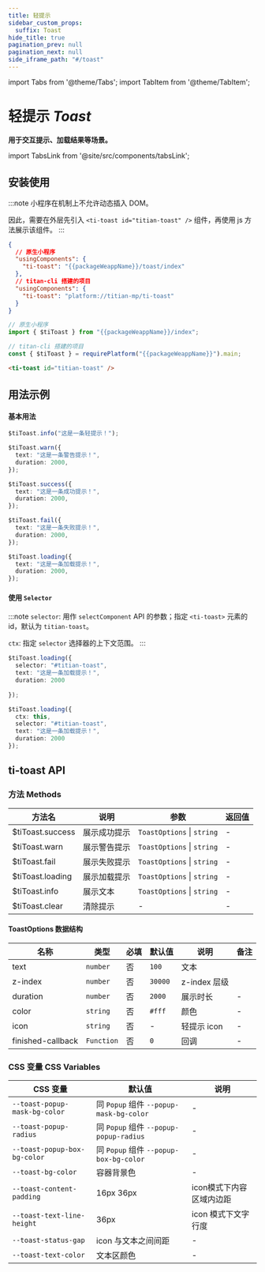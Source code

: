 ```yaml
---
title: 轻提示
sidebar_custom_props:
  suffix: Toast
hide_title: true
pagination_prev: null
pagination_next: null
side_iframe_path: "#/toast"
---
```


import Tabs from '@theme/Tabs';
import TabItem from '@theme/TabItem';

# 轻提示 _Toast_

**用于交互提示、加载结果等场景。**

import TabsLink from '@site/src/components/tabsLink';

<TabsLink id="ti-toast-api" />

## 安装使用

:::note
小程序在机制上不允许动态插入 DOM。

因此，需要在外层先引入 `<ti-toast id="titian-toast" />` 组件，再使用 js 方法展示该组件。
:::

<Tabs>
  <TabItem value="json" label="index.json" >

```json showLineNumbers
{
  // 原生小程序
  "usingComponents": {
    "ti-toast": "{{packageWeappName}}/toast/index"
  },
  // titan-cli 搭建的项目
  "usingComponents": {
    "ti-toast": "platform://titian-mp/ti-toast"
  }
}
```

  </TabItem>
  <TabItem value="js" label="index.js">

```typescript tsx showLineNumbers
// 原生小程序
import { $tiToast } from "{{packageWeappName}}/index";

// titan-cli 搭建的项目
const { $tiToast } = requirePlatform("{{packageWeappName}}").main;
```

 </TabItem>
 <TabItem value="wxml" label="index.wxml">

```html showLineNumbers
<ti-toast id="titian-toast" />
```

 </TabItem>
</Tabs>


## 用法示例

#### 基本用法
```typescript tsc showLineNumbers
$tiToast.info("这是一条轻提示！");

$tiToast.warn({
  text: "这是一条警告提示！",
  duration: 2000,
});

$tiToast.success({
  text: "这是一条成功提示！",
  duration: 2000,
});

$tiToast.fail({
  text: "这是一条失败提示！",
  duration: 2000,
});

$tiToast.loading({
  text: "这是一条加载提示！",
  duration: 2000,
});
```

#### 使用 `Selector`

:::note
`selector`: 用作 `selectComponent` API 的参数；指定 `<ti-toast>` 元素的 id，默认为 `titian-toast`。

`ctx`: 指定 `selector` 选择器的上下文范围。
:::

```typescript tsc showLineNumbers
$tiToast.loading({
  selector: "#titian-toast",
  text: "这是一条加载提示！",
  duration: 2000
  
});

$tiToast.loading({
  ctx: this,
  selector: "#titian-toast",
  text: "这是一条加载提示！",
  duration: 2000
});
```
## ti-toast API

### 方法 **Methods**
| 方法名           | 说明         | 参数                       | 返回值 |
| ---------------- | ------------ | -------------------------- | ------ |
| $tiToast.success | 展示成功提示 | `ToastOptions` \| `string` | -      |
| $tiToast.warn    | 展示警告提示 | `ToastOptions` \| `string` | -      |
| $tiToast.fail    | 展示失败提示 | `ToastOptions` \| `string` | -      |
| $tiToast.loading | 展示加载提示 | `ToastOptions` \| `string` | -      |
| $tiToast.info    | 展示文本     | `ToastOptions` \| `string` | -      |
| $tiToast.clear   | 清除提示     | -                          | -      |


#### ToastOptions 数据结构
| 名称              | 类型       | 必填 | 默认值  | 说明         | 备注 |
| ----------------- | ---------- | ---- | ------- | ------------ | ---- |
| text              | `number`   | 否   | `100`   | 文本         |      |
| z-index           | `number`   | 否   | `30000` | z-index 层级 |      |
| duration          | `number`   | 否   | `2000`  | 展示时长     | -    |
| color             | `string`   | 否   | `#fff`  | 颜色         | -    |
| icon              | `string`   | 否   | -       | 轻提示 icon  | -    |
| finished-callback | `Function` | 否   | `0`     | 回调         | -    |

### CSS 变量 **CSS Variables**

| CSS 变量                      | 默认值                                  | 说明                     |
| ----------------------------- | --------------------------------------- | ------------------------ |
| `--toast-popup-mask-bg-color` | 同 `Popup` 组件 `--popup-mask-bg-color` | -                        |
| `--toast-popup-radius`        | 同 `Popup` 组件 `--popup-popup-radius`  | -                        |
| `--toast-popup-box-bg-color`  | 同 `Popup` 组件 `--popup-box-bg-color`  | -                        |
| `--toast-bg-color`            | 容器背景色                              | -                        |
| `--toast-content-padding`     | 16px 36px                               | icon模式下内容区域内边距 |
| `--toast-text-line-height`    | 36px                                    | icon 模式下文字行度      |
| `--toast-status-gap`          | icon 与文本之间间距                     | -                        |
| `--toast-text-color`          | 文本区颜色                              | -                        |
